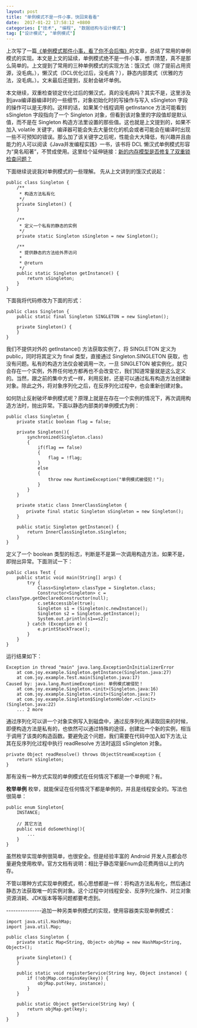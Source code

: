 ```yaml
---
layout: post
title: "单例模式不是一件小事，快回来看看"
date:  2017-01-22 17:58:12 +0800
categories: ["技术", "编程", "数据结构与设计模式"]
tag: ["设计模式", "单例模式"]
---
```


上次写了一篇[《单例模式那件小事，看了你不会后悔》](https://www.cnblogs.com/joy99/p/6262465.html)的文章，总结了常用的单例模式的实现。本文是上文的延续，单例模式绝不是一件小事，想弄清楚，真不是那么简单的。上文提到了常用的三种单例模式的实现方法：饿汉式（除了提前占用资源，没毛病。），懒汉式（DCL优化过后，没毛病？），静态内部类式（优雅的方法，没毛病。）。文末最后还提到，反射会破坏单例。

本文继续，双重检查锁定优化过后的懒汉式，真的没毛病吗？其实不是，这里涉及到java编译器编译时的一些细节，对象初始化时的写操作与写入 sSingleton 字段的操作可以是无序的。这样的话，如果某个线程调用 getInstance 方法可能看到sSingleton 字段指向了一个 Singleton 对象，但看到该对象里的字段值却是默认值，而不是在 Singleton 构造方法里设置的那些值。这也就是上文提到的，如果不加入 volatile 关键字，编译器可能会失去大量优化的机会或者可能会在编译时出现一些不可预知的错误。那么加了该关键字之后呢，性能会大大降低，有兴趣并且由能力的人可以阅读《Java并发编程实践》一书，该书将 DCL 懒汉式单例模式形容为“臭名昭著”，不赞成使用。这里给个延伸链接：[新的内存模型是否修复了双重锁检查问题？](https://ifeve.com/jmm-faq-dcl/)

下面继续说说我对单例模式的一些理解。
先从上文讲到的饿汉式说起：

```
public class Singleton {
    /**
     * 构造方法私有化
     */
    private Singleton() {
    }

    /**
     * 定义一个私有的静态的实例
     */
    private static Singleton sSingleton = new Singleton();

    /**
     * 提供静态的方法给外界访问
     * 
     * @return
     */
    public static Singleton getInstance() {
        return sSingleton;
    }
}
```

下面我将代码修改为下面的形式：

```
public class Singleton {
    public static final Singleton SINGLETON = new Singleton();
    
    private Singleton() {
    }
}
```

我们不提供对外的 getInstance() 方法获取实例了，将 SINGLETON 定义为 public，同时将其定义为 final 类型，直接通过 Singleton.SINGLETON 获取，也没有问题。私有的构造方法仅会被调用一次，一旦 SINGLETON 被实例化，就只会存在一个实例，外界任何地方都再也不会改变它，我们知道常量就是这么定义的。当然，跟之前的集中方式一样，利用反射，还是可以通过私有构造方法创建新对象。除此之外，将对象序列化之后，在反序列化过程中，也会重新创建对象。

如何防止反射破坏单例模式呢？原理上就是在存在一个实例的情况下，再次调用构造方法时，抛出异常。下面以静态内部类的单例模式为例：

```
public class Singleton {
    private static boolean flag = false;  
  
    private Singleton(){  
        synchronized(Singleton.class)  
        {  
            if(flag == false)  
            {  
                flag = !flag;  
            }  
            else  
            {  
                throw new RuntimeException("单例模式被侵犯！");  
            }  
        }  
    }  

    private static class InnerClassSingleton {
　　　　 private final static Singleton sSingleton = new Singleton();
    }

    public static Singleton getInstance() {
        return InnerClassSingleton.sSingleton;
    }
}
```

定义了一个 boolean 类型的标志，判断是不是第一次调用构造方法，如果不是，即抛出异常。下面测试一下：

```
public class Test {  
    public static void main(String[] args) {  
        try {  
            Class<Singleton> classType = Singleton.class;  
            Constructor<Singleton> c = classType.getDeclaredConstructor(null);  
            c.setAccessible(true);  
            Singleton s1 = (Singleton)c.newInstance();  
            Singleton s2 = Singleton.getInstance();  
            System.out.println(s1==s2);  
        } catch (Exception e) {  
            e.printStackTrace();  
        }
    }  
}
```

运行结果如下：

```
Exception in thread "main" java.lang.ExceptionInInitializerError  
    at com.joy.example.Singleton.getInstance(Singleton.java:27)  
    at com.joy.example.Test.main(Singleton.java:17)  
Caused by: java.lang.RuntimeException: 单例模式被侵犯！  
    at com.joy.example.Singleton.<init>(Singleton.java:16)  
    at com.joy.example.Singleton.<init>(Singleton.java:7)  
    at com.joy.example.Singleton$SingletonHolder.<clinit>(Singleton.java:22)  
    ... 2 more  
```

通过序列化可以讲一个对象实例写入到磁盘中，通过反序列化再读取回来的时候，即便构造方法是私有的，也依然可以通过特殊的途径，创建出一个新的实例，相当于调用了该类的构造函数。要避免这个问题，我们需要在代码中加入如下方法,让其在反序列化过程中执行 readResolve 方法时返回 sSingleton 对象。

```
private Object readResolve() throws ObjectStreamException {
    return sSingleton;
}
```

那有没有一种方式实现的单例模式在任何情况下都是一个单例呢？有。

**枚举单例**
枚举，就能保证在任何情况下都是单例的，并且是线程安全的。写法也很简单：

```
public enum Singleton{
    INSTANCE;
    
    // 其它方法
    public void doSomething(){
        ...
    }
}
```

虽然枚举实现单例很简单，也很安全。但是经验丰富的 Android 开发人员都会尽量避免使用枚举。官方文档有说明：相比于静态常量Enum会花费两倍以上的内存。

不管以哪种方式实现单例模式，核心思想都是一样：将构造方法私有化，然后通过静态方法获取唯一的实例对象。这个过程中对线程安全、反序列化操作、对立对象资源消耗、JDK版本等等问题都要考虑到。

---------------追加一种另类单例模式的实现，使用容器类实现单例模式：

```
import java.util.HashMap;
import java.util.Map;

public class Singleton {
    private static Map<String, Object> objMap = new HashMap<String, Object>();

    private Singleton() {
    }

    public static void registerService(String key, Object instance) {
        if (!objMap.containsKey(key)) {
            objMap.put(key, instance);
        }
    }

    public static Object getService(String key) {
        return objMap.get(key);
    }
}
```